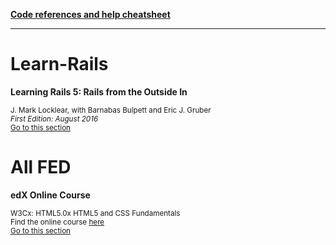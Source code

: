 [**Code references and help cheatsheet**](https://github.com/LauraAubin/All-things-FED-and-Rails/blob/master/Cheatsheet.md)
<hr>

# Learn-Rails

**Learning Rails 5: Rails from the Outside In**  

<sup>J. Mark Locklear, with Barnabas Bulpett and Eric J. Gruber</sup>  
<sup>_First Edition: August 2016_</sup>   
<sup>[Go to this section](https://github.com/LauraAubin/All-things-FED-and-Rails/tree/master/Learning%20Rails%205-%20Rails%20from%20the%20Outside%20In/v.1)

# All FED

**edX Online Course**

<sup>W3Cx: HTML5.0x HTML5 and CSS Fundamentals</sup>  
<sup>Find the online course [here](https://courses.edx.org/courses/course-v1:W3Cx+HTML5.0x+1T2017/course/)</sup>   
<sup>[Go to this section](https://github.com/LauraAubin/All-things-FED-and-Rails/tree/master/edX-%20HTML5%20and%20CSS)
